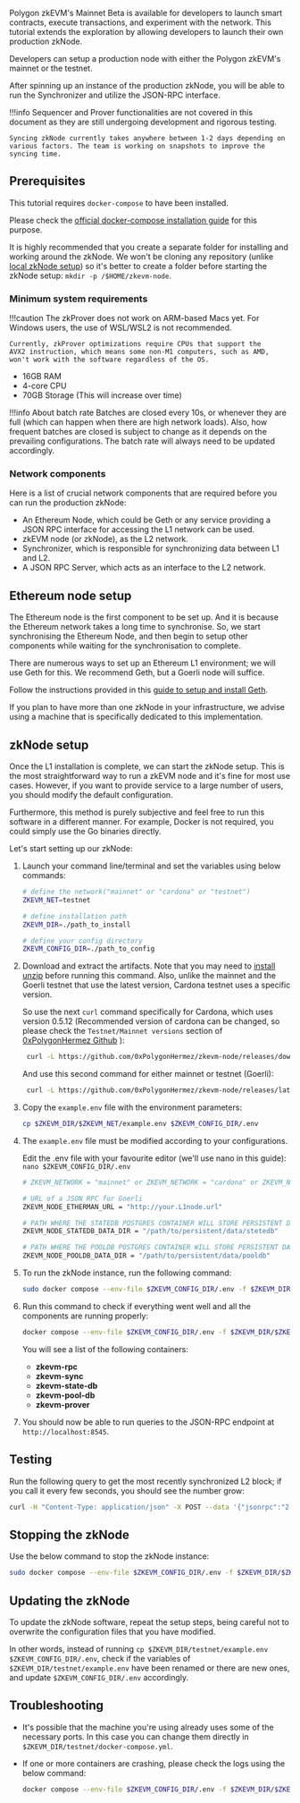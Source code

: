 Polygon zkEVM's Mainnet Beta is available for developers to launch smart contracts, execute transactions, and experiment with the network. This tutorial extends the exploration by allowing developers to launch their own production zkNode.

Developers can setup a production node with either the Polygon zkEVM's mainnet or the testnet.

After spinning up an instance of the production zkNode, you will be able to run the Synchronizer and utilize the JSON-RPC interface.

!!!info
    Sequencer and Prover functionalities are not covered in this document as they are still undergoing development and rigorous testing.

    Syncing zkNode currently takes anywhere between 1-2 days depending on various factors. The team is working on snapshots to improve the syncing time.

## Prerequisites

This tutorial requires `docker-compose` to have been installed.

Please check the [official docker-compose installation guide](https://docs.docker.com/compose/install/) for this purpose.

It is highly recommended that you create a separate folder for installing and working around the zkNode. We won't be cloning any repository (unlike [local zkNode setup](local-node.md)) so it's better to create a folder before starting the zkNode setup: ```mkdir -p /$HOME/zkevm-node```.

### Minimum system requirements

!!!caution
    The zkProver does not work on ARM-based Macs yet. For Windows users, the use of WSL/WSL2 is not recommended.

    Currently, zkProver optimizations require CPUs that support the AVX2 instruction, which means some non-M1 computers, such as AMD, won't work with the software regardless of the OS.

- 16GB RAM
- 4-core CPU
- 70GB Storage (This will increase over time)

!!!info About batch rate
    Batches are closed every 10s, or whenever they are full (which can happen when there are high network loads).
    Also, how frequent batches are closed is subject to change as it depends on the prevailing configurations.
    The batch rate will always need to be updated accordingly.

### Network components

Here is a list of crucial network components that are required before you can run the production zkNode:

- An Ethereum Node, which could be Geth or any service providing a JSON RPC interface for accessing the L1 network can be used.
- zkEVM node (or zkNode), as the L2 network.
- Synchronizer, which is responsible for synchronizing data between L1 and L2.
- A JSON RPC Server, which acts as an interface to the L2 network.

## Ethereum node setup

The Ethereum node is the first component to be set up. And it is because the Ethereum network takes a long time to synchronise. So, we start synchronising the Ethereum Node, and then begin to setup other components while waiting for the synchronisation to complete.

There are numerous ways to set up an Ethereum L1 environment; we will use Geth for this. We recommend Geth, but a Goerli node will suffice.

Follow the instructions provided in this [guide to setup and install Geth](https://geth.ethereum.org/docs/getting-started/installing-geth).

If you plan to have more than one zkNode in your infrastructure, we advise using a machine that is specifically dedicated to this implementation.

## zkNode setup

Once the L1 installation is complete, we can start the zkNode setup. This is the most straightforward way to run a zkEVM node and it's fine for most use cases. However, if you want to provide service to a large number of users, you should modify the default configuration.

Furthermore, this method is purely subjective and feel free to run this software in a different manner. For example, Docker is not required, you could simply use the Go binaries directly.

Let's start setting up our zkNode:

1. Launch your command line/terminal and set the variables using below commands:

    ```bash
    # define the network("mainnet" or "cardona" or "testnet")
    ZKEVM_NET=testnet

    # define installation path
    ZKEVM_DIR=./path_to_install

    # define your config directory
    ZKEVM_CONFIG_DIR=./path_to_config
    ```

2. Download and extract the artifacts. Note that you may need to [install unzip](https://formulae.brew.sh/formula/unzip) before running this command. Also, unlike the mainnet and the Goerli testnet that use the latest version, Cardona testnet uses a specific version.

   So use the next `curl` command specifically for Cardona, which uses version 0.5.12 (Recommended version of cardona can be changed, so please check the `Testnet/Mainnet versions` section of [0xPolygonHermez Github](https://github.com/0xPolygonHermez) ):

   ```bash
    curl -L https://github.com/0xPolygonHermez/zkevm-node/releases/download/v0.5.12/$ZKEVM_NET.zip > $ZKEVM_NET.zip && unzip -o $ZKEVM_NET.zip -d $ZKEVM_DIR && rm $ZKEVM_NET.zip
   ```

   And use this second command for either mainnet or testnet (Goerli):

   ```bash
    curl -L https://github.com/0xPolygonHermez/zkevm-node/releases/latest/download/$ZKEVM_NET.zip > $ZKEVM_NET.zip && unzip -o $ZKEVM_NET.zip -d $ZKEVM_DIR && rm $ZKEVM_NET.zip
   ```

4. Copy the `example.env` file with the environment parameters:

    ```sh
    cp $ZKEVM_DIR/$ZKEVM_NET/example.env $ZKEVM_CONFIG_DIR/.env

    ```

5. The `example.env` file must be modified according to your configurations.

    Edit the .env file with your favourite editor (we'll use nano in this guide): ```nano $ZKEVM_CONFIG_DIR/.env```

      ```bash
      # ZKEVM_NETWORK = "mainnet" or ZKEVM_NETWORK = "cardona" or ZKEVM_NETWORK = "testnet"
      
      # URL of a JSON RPC for Goerli
      ZKEVM_NODE_ETHERMAN_URL = "http://your.L1node.url"

      # PATH WHERE THE STATEDB POSTGRES CONTAINER WILL STORE PERSISTENT DATA
      ZKEVM_NODE_STATEDB_DATA_DIR = "/path/to/persistent/data/stetedb"

      # PATH WHERE THE POOLDB POSTGRES CONTAINER WILL STORE PERSISTENT DATA
      ZKEVM_NODE_POOLDB_DATA_DIR = "/path/to/persistent/data/pooldb"
      ```

6. To run the zkNode instance, run the following command:

    ```bash
    sudo docker compose --env-file $ZKEVM_CONFIG_DIR/.env -f $ZKEVM_DIR/$ZKEVM_NET/docker-compose.yml up -d
    ```

7. Run this command to check if everything went well and all the components are running properly:

    ```bash
    docker compose --env-file $ZKEVM_CONFIG_DIR/.env -f $ZKEVM_DIR/$ZKEVM_NET/docker-compose.yml ps
    ```

    You will see a list of the following containers:
      - **zkevm-rpc**
      - **zkevm-sync**
      - **zkevm-state-db**
      - **zkevm-pool-db**
      - **zkevm-prover**

8. You should now be able to run queries to the JSON-RPC endpoint at `http://localhost:8545`.

## Testing

Run the following query to get the most recently synchronized L2 block; if you call it every few seconds, you should see the number grow:

```bash
curl -H "Content-Type: application/json" -X POST --data '{"jsonrpc":"2.0","method":"eth_blockNumber","params":[],"id":83}' http://localhost:8545
```

## Stopping the zkNode

Use the below command to stop the zkNode instance:

```bash
sudo docker compose --env-file $ZKEVM_CONFIG_DIR/.env -f $ZKEVM_DIR/$ZKEVM_NET/docker-compose.yml down
```

## Updating the zkNode

To update the zkNode software, repeat the setup steps, being careful not to overwrite the configuration files that you have modified.

In other words, instead of running ```cp $ZKEVM_DIR/testnet/example.env $ZKEVM_CONFIG_DIR/.env```, check if the variables of ```$ZKEVM_DIR/testnet/example.env``` have been renamed or there are new ones, and update ```$ZKEVM_CONFIG_DIR/.env``` accordingly.

## Troubleshooting

- It's possible that the machine you're using already uses some of the necessary ports. In this case you can change them directly in `$ZKEVM_DIR/testnet/docker-compose.yml`.

- If one or more containers are crashing, please check the logs using the below command:

    ```bash
    docker compose --env-file $ZKEVM_CONFIG_DIR/.env -f $ZKEVM_DIR/$ZKEVM_NET/docker-compose.yml logs <cointainer_name>
    ```
